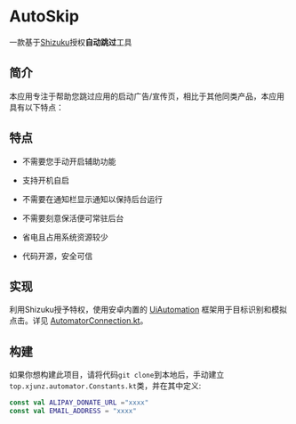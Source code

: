 # AutoSkip

一款基于[Shizuku](https://github.com/RikkaApps/Shizuku)授权**自动跳过**工具

## 简介

本应用专注于帮助您跳过应用的启动广告/宣传页，相比于其他同类产品，本应用具有以下特点：

## 特点

- 不需要您手动开启辅助功能
- 支持开机自启

- 不需要在通知栏显示通知以保持后台运行

- 不需要刻意保活便可常驻后台
- 省电且占用系统资源较少

- 代码开源，安全可信

## 实现

利用Shizuku授予特权，使用安卓内置的 [UiAutomation](https://cs.android.com/android/platform/superproject/+/master:frameworks/base/core/java/android/app/UiAutomation.java) 框架用于目标识别和模拟点击。详见 [AutomatorConnection.kt](https://github.com/xjunz/AutoSkip/blob/master/automator/src/main/java/top/xjunz/automator/AutomatorConnection.kt)。

## 构建

如果你想构建此项目，请将代码`git clone`到本地后，手动建立`top.xjunz.automator.Constants.kt`类，并在其中定义:

```kotlin
const val ALIPAY_DONATE_URL ="xxxx"
const val EMAIL_ADDRESS = "xxxx"
```

